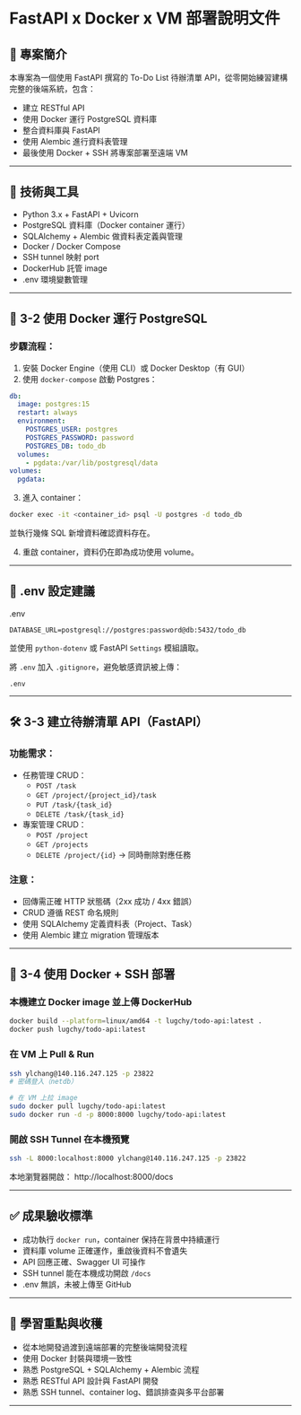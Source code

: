 # FastAPI x Docker x VM 部署說明文件

## 📌 專案簡介
本專案為一個使用 FastAPI 撰寫的 To-Do List 待辦清單 API，從零開始練習建構完整的後端系統，包含：
- 建立 RESTful API
- 使用 Docker 運行 PostgreSQL 資料庫
- 整合資料庫與 FastAPI
- 使用 Alembic 進行資料表管理
- 最後使用 Docker + SSH 將專案部署至遠端 VM

---

## 🧱 技術與工具
- Python 3.x + FastAPI + Uvicorn
- PostgreSQL 資料庫（Docker container 運行）
- SQLAlchemy + Alembic 做資料表定義與管理
- Docker / Docker Compose
- SSH tunnel 映射 port
- DockerHub 託管 image
- .env 環境變數管理

---

## 🚧 3-2 使用 Docker 運行 PostgreSQL

### 步驟流程：
1. 安裝 Docker Engine（使用 CLI）或 Docker Desktop（有 GUI）
2. 使用 `docker-compose` 啟動 Postgres：

```yaml
db:
  image: postgres:15
  restart: always
  environment:
    POSTGRES_USER: postgres
    POSTGRES_PASSWORD: password
    POSTGRES_DB: todo_db
  volumes:
    - pgdata:/var/lib/postgresql/data
volumes:
  pgdata:
```

3. 進入 container：
```bash
docker exec -it <container_id> psql -U postgres -d todo_db
```
並執行幾條 SQL 新增資料確認資料存在。

4. 重啟 container，資料仍在即為成功使用 volume。

---

## 🧠 .env 設定建議

.env
```
DATABASE_URL=postgresql://postgres:password@db:5432/todo_db
```
並使用 `python-dotenv` 或 FastAPI `Settings` 模組讀取。

將 `.env` 加入 `.gitignore`，避免敏感資訊被上傳：
```
.env
```

---

## 🛠️ 3-3 建立待辦清單 API（FastAPI）

### 功能需求：
- 任務管理 CRUD：
  - `POST /task`
  - `GET /project/{project_id}/task`
  - `PUT /task/{task_id}`
  - `DELETE /task/{task_id}`
- 專案管理 CRUD：
  - `POST /project`
  - `GET /projects`
  - `DELETE /project/{id}` → 同時刪除對應任務

### 注意：
- 回傳需正確 HTTP 狀態碼（2xx 成功 / 4xx 錯誤）
- CRUD 遵循 REST 命名規則
- 使用 SQLAlchemy 定義資料表（Project、Task）
- 使用 Alembic 建立 migration 管理版本

---

## 🚀 3-4 使用 Docker + SSH 部署

### 本機建立 Docker image 並上傳 DockerHub
```bash
docker build --platform=linux/amd64 -t lugchy/todo-api:latest .
docker push lugchy/todo-api:latest
```

### 在 VM 上 Pull & Run
```bash
ssh ylchang@140.116.247.125 -p 23822
# 密碼登入（netdb）

# 在 VM 上拉 image
sudo docker pull lugchy/todo-api:latest
sudo docker run -d -p 8000:8000 lugchy/todo-api:latest
```

### 開啟 SSH Tunnel 在本機預覽
```bash
ssh -L 8000:localhost:8000 ylchang@140.116.247.125 -p 23822
```
本地瀏覽器開啟： http://localhost:8000/docs

---

## ✅ 成果驗收標準
- 成功執行 `docker run`，container 保持在背景中持續運行
- 資料庫 volume 正確運作，重啟後資料不會遺失
- API 回應正確、Swagger UI 可操作
- SSH tunnel 能在本機成功開啟 `/docs`
- .env 無誤，未被上傳至 GitHub

---

## 🎯 學習重點與收穫
- 從本地開發過渡到遠端部署的完整後端開發流程
- 使用 Docker 封裝與環境一致性
- 熟悉 PostgreSQL + SQLAlchemy + Alembic 流程
- 熟悉 RESTful API 設計與 FastAPI 開發
- 熟悉 SSH tunnel、container log、錯誤排查與多平台部署

---